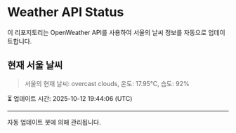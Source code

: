 
# Weather API Status

이 리포지토리는 OpenWeather API를 사용하여 서울의 날씨 정보를 자동으로 업데이트합니다.

## 현재 서울 날씨
> 서울의 현재 날씨: overcast clouds, 온도: 17.95°C, 습도: 92%

⏳ 업데이트 시간: 2025-10-12 19:44:06 (UTC)

---
자동 업데이트 봇에 의해 관리됩니다.
